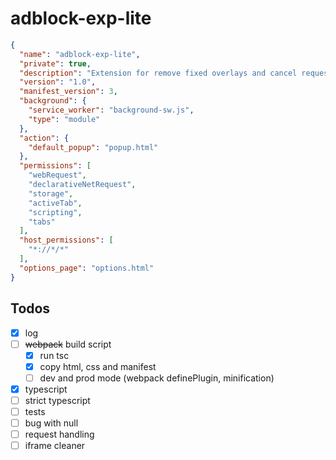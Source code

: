 # adblock-exp-lite

```json
{
  "name": "adblock-exp-lite",
  "private": true,
  "description": "Extension for remove fixed overlays and cancel requests",
  "version": "1.0",
  "manifest_version": 3,
  "background": {
    "service_worker": "background-sw.js",
    "type": "module"
  },
  "action": {
    "default_popup": "popup.html"
  },
  "permissions": [
    "webRequest",
    "declarativeNetRequest",
    "storage",
    "activeTab",
    "scripting",
    "tabs"
  ],
  "host_permissions": [
    "*://*/*"
  ],
  "options_page": "options.html"
}

```

## Todos
- [x] log
- [ ] ~~webpack~~ build script
  - [x] run tsc 
  - [x] copy html, css and manifest
  - [ ] dev and prod mode (webpack definePlugin, minification)
- [x] typescript
- [ ] strict typescript
- [ ] tests
- [ ] bug with null
- [ ] request handling
- [ ] iframe cleaner
